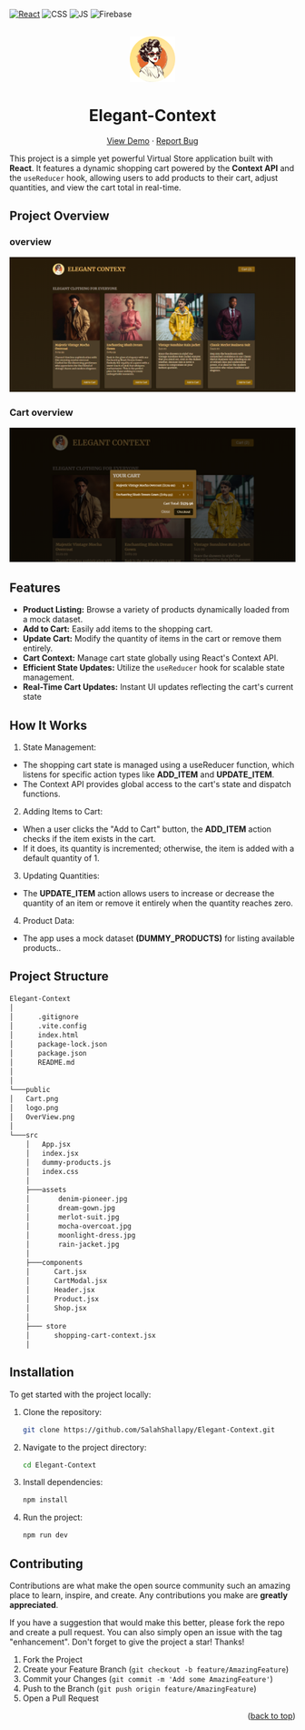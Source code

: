 <div id="top"></div>

[![React](https://img.shields.io/badge/react-%2320232a.svg?style=for-the-badge&logo=react&logoColor=%2361DAFB)](https://react.dev/)
![CSS](https://img.shields.io/badge/CSS3-1572B6?style=for-the-badge&logo=css3&logoColor=white)
![JS](https://img.shields.io/badge/JavaScript-F7DF1E?style=for-the-badge&logo=javascript&logoColor=black)
![Firebase](https://img.shields.io/badge/firebase-%23039BE5.svg?style=for-the-badge&logo=firebase)

<!-- PROJECT LOGO -->
<br />
<div align="center">
  <a href="https://elegant-context.web.app/">
    <img src="./public/logo.png" alt="Logo" height="80"  >
  </a>
  <h1 align="center">Elegant-Context</h1>

  <p align="center">
    <a href="https://elegant-context.web.app/">View Demo</a>
    ·
    <a href="https://github.com/SalahShallapy/Elegant-Context/issues">Report Bug</a>
  </p>
</div>

This project is a simple yet powerful Virtual Store application built with **React**. It features a dynamic shopping cart powered by the **Context API** and the `useReducer` hook, allowing users to add products to their cart, adjust quantities, and view the cart total in real-time.

## Project Overview

### overview

![Project OverView](./public/OverView.png)

### Cart overview

![Cart OverView](./public/Cart.png)

## Features

- **Product Listing:** Browse a variety of products dynamically loaded from a mock dataset.
- **Add to Cart:** Easily add items to the shopping cart.
- **Update Cart:** Modify the quantity of items in the cart or remove them entirely.
- **Cart Context:** Manage cart state globally using React's Context API.
- **Efficient State Updates:** Utilize the `useReducer` hook for scalable state management.
- **Real-Time Cart Updates:** Instant UI updates reflecting the cart's current state

## How It Works

1. State Management:

- The shopping cart state is managed using a useReducer function, which listens for specific action types like **ADD_ITEM** and **UPDATE_ITEM**.
- The Context API provides global access to the cart's state and dispatch functions.

2. Adding Items to Cart:

- When a user clicks the "Add to Cart" button, the **ADD_ITEM** action checks if the item exists in the cart.
- If it does, its quantity is incremented; otherwise, the item is added with a default quantity of 1.

3. Updating Quantities:

- The **UPDATE_ITEM** action allows users to increase or decrease the quantity of an item or remove it entirely when the quantity reaches zero.

4. Product Data:

- The app uses a mock dataset **(DUMMY_PRODUCTS)** for listing available products..

## Project Structure

```
Elegant-Context
│
│      .gitignore
│      .vite.config
│      index.html
│      package-lock.json
│      package.json
│      README.md
│
│
└───public
│   Cart.png
│   logo.png
│   OverView.png
│
└───src
    │   App.jsx
    │   index.jsx
    │   dummy-products.js
    │   index.css
    │
    ├───assets
    │       denim-pioneer.jpg
    │       dream-gown.jpg
    │       merlot-suit.jpg
    │       mocha-overcoat.jpg
    │       moonlight-dress.jpg
    │       rain-jacket.jpg
    │
    ├───components
    │      Cart.jsx
    │      CartModal.jsx
    │      Header.jsx
    │      Product.jsx
    │      Shop.jsx
    │
    ├─── store
    │      shopping-cart-context.jsx
    │
```

## Installation

To get started with the project locally:

1. Clone the repository:
   ```bash
   git clone https://github.com/SalahShallapy/Elegant-Context.git
   ```
2. Navigate to the project directory:
   ```bash
   cd Elegant-Context
   ```
3. Install dependencies:
   ```bash
   npm install
   ```
4. Run the project:

   ```bash
   npm run dev
   ```

## Contributing

Contributions are what make the open source community such an amazing place to learn, inspire, and create. Any contributions you make are **greatly appreciated**.

If you have a suggestion that would make this better, please fork the repo and create a pull request. You can also simply open an issue with the tag "enhancement".
Don't forget to give the project a star! Thanks!

1.  Fork the Project
2.  Create your Feature Branch (`git checkout -b feature/AmazingFeature`)
3.  Commit your Changes (`git commit -m 'Add some AmazingFeature'`)
4.  Push to the Branch (`git push origin feature/AmazingFeature`)
5.  Open a Pull Request

   <p align="right">(<a href="#top">back to top</a>)</p>
